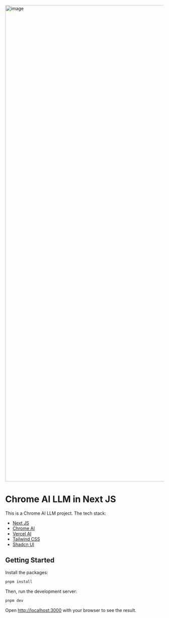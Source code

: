 <img width="1512" alt="image" src="https://github.com/user-attachments/assets/4924a7ed-1229-4bc2-8584-9a944fd647f9">

# Chrome AI LLM in Next JS

This is a Chrome AI LLM project. The tech stack:

- [Next JS](https://nextjs.org/ "Next JS")
- [Chrome AI](https://github.com/jeasonstudio/chrome-ai "Chrome AI")
- [Vercel AI](https://sdk.vercel.ai/ "Vercel AI")
- [Tailwind CSS](https://tailwindcss.com/ "Tailwind CSS")
- [Shadcn UI](https://ui.shadcn.com/ "Shadcn UI")

## Getting Started

Install the packages:

```bash
pnpm install
```

Then, run the development server:

```bash
pnpm dev
```

Open [http://localhost:3000](http://localhost:3000) with your browser to see the result.
